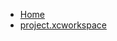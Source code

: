 <!-- docs/_sidebar.md -->
- [Home](/)
- [project.xcworkspace](devassistDocs/Tutorials/TabbedViewTutorial/TabbedViewTutorial.xcodeproj/project.xcworkspace/)